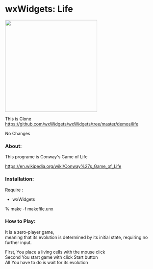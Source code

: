 wxWidgets: Life
===============

<image src="https://raw.githubusercontent.com/ohwada/MAC_cpp_Samples/master/wxWidgets/life/screenshots/life_pulser.png" width="300" /> <br/>

This is Clone <br/>
https://github.com/wxWidgets/wxWidgets/tree/master/demos/life <br/>

No Changes <br/>


### About:
This programe is Conway's Game of Life <br/>

https://en.wikipedia.org/wiki/Conway%27s_Game_of_Life <br/>


### Installation:
Require : <br/>
- wxWidgets <br/>

% make -f makefile.unx <br/>

### How to Play: 

It is a zero-player game, <br/>
meaning that its evolution is determined by its initial state, requiring no further input. <br/>

First, You place a living cells with the mouse click <br/>
Second You start game with click Start button <br/>
All You have to do is wait for its evolution  <br/>


